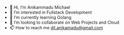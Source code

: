 - 👋 Hi, I’m Anikammadu Michael
- 👀 I’m interested in Fullstack Development
- 🌱 I’m currently learning Golang
- 💞️ I’m looking to collaborate on Web Projects and Cloud 
- 📫 How to reach me dil.anikamadu@gmail.com

<!---
Dilly3/Dilly3 is a ✨ special ✨ repository because its `README.md` (this file) appears on your GitHub profile.
You can click the Preview link to take a look at your changes.
--->
